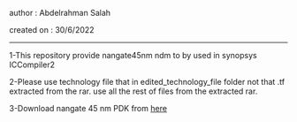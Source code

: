 author      : Abdelrahman Salah

created on  : 30/6/2022
**************************************************************************************************
 

1-This repository provide nangate45nm ndm to by used in synopsys ICCompiler2 

2-Please use technology file that in edited_technology_file folder not that .tf extracted from the rar.
use all the rest of files from the extracted rar.

3-Download nangate 45 nm PDK from [here](https://drive.google.com/drive/folders/1hM1s588wqMqogBImWu5J745SYXSgLuuC?usp=sharing)
